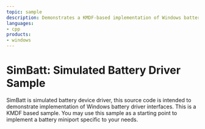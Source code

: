 ```yaml
---
topic: sample
description: Demonstrates a KMDF-based implementation of Windows battery driver interfaces.
languages:
- cpp
products:
- windows
---
```


<!---
    name: Simulated Battery Driver Sample
    platform: KMDF
    language: cpp
    category: Battery Power
    description: Demonstrates a KMDF-based implementation of Windows battery driver interfaces.
    samplefwlink: http://go.microsoft.com/fwlink/p/?LinkId=620188
--->

# SimBatt: Simulated Battery Driver Sample

SimBatt is simulated battery device driver, this source code is intended to demonstrate implementation of Windows battery driver interfaces. This is a KMDF based sample. You may use this sample as a starting point to implement a battery miniport specific to your needs.
